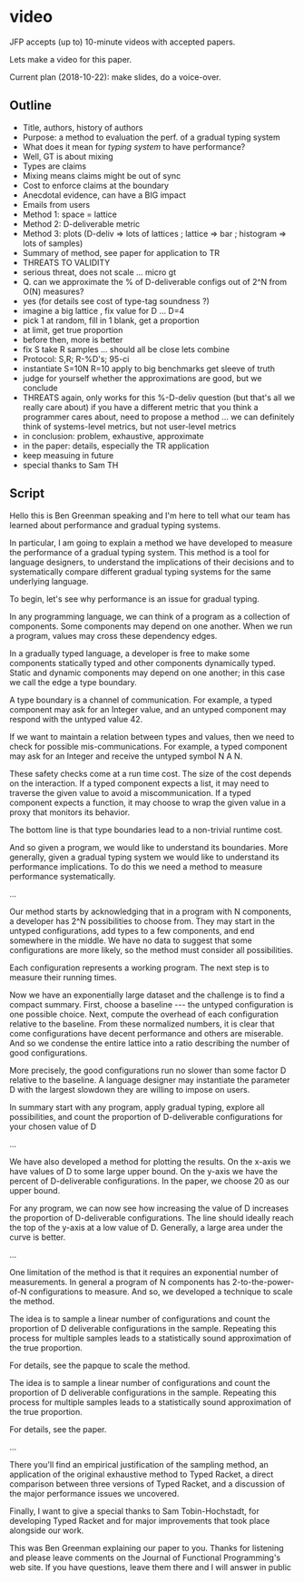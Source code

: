 video
===

JFP accepts (up to) 10-minute videos with accepted papers.

Lets make a video for this paper.

Current plan (2018-10-22): make slides, do a voice-over.


Outline
---

- Title, authors, history of authors
- Purpose: a method to evaluation the perf. of a gradual typing system
- What does it mean for _typing system_ to have performance?
- Well, GT is about mixing
- Types are claims
- Mixing means claims might be out of sync
- Cost to enforce claims at the boundary
- Anecdotal evidence, can have a BIG impact
- Emails from users
- Method 1: space = lattice
- Method 2: D-deliverable metric
- Method 3: plots (D-deliv => lots of lattices ; lattice => bar ; histogram => lots of samples)
- Summary of method, see paper for application to TR
- THREATS TO VALIDITY
- serious threat, does not scale ... micro gt
- Q. can we approximate the % of D-deliverable configs out of 2^N from O(N) measures?
- yes (for details see cost of type-tag soundness ?)
- imagine a big lattice , fix value for D ... D=4
- pick 1 at random, fill in 1 blank, get a proportion
- at limit, get true proportion
- before then, more is better
- fix S take R samples ... should all be close lets combine
- Protocol: S,R; R-%D's; 95-ci
- instantiate S=10N R=10 apply to big benchmarks get sleeve of truth
- judge for yourself whether the approximations are good, but we conclude
- THREATS again, only works for this %-D-deliv question (but that's all we really care about)
  if you have a different metric that you think a programmer cares about, need to propose a method
  ... we can definitely think of systems-level metrics, but not user-level metrics
- in conclusion: problem, exhaustive, approximate
- in the paper: details, especially the TR application
- keep measuing in future
- special thanks to Sam TH


Script
---

Hello
this is Ben Greenman speaking
and I'm here to tell what our team has learned
about performance and gradual typing systems.

In particular, I am going to explain a method we have developed to measure
the performance of a gradual typing system.
This method is a tool for language designers,
to understand the implications of their decisions and to systematically
compare different gradual typing systems for the same underlying language.

To begin, let's see why performance is an issue for gradual typing.

In any programming language, we can think of a program as a collection of
components.
Some components may depend on one another. When we run a program,
values may cross these dependency edges.

In a gradually typed language, a developer is free to make some components
statically typed and other components dynamically typed.
Static and dynamic components may depend on one another;
in this case we call the edge a type boundary.

A type boundary is a channel of communication.
For example, a typed component may ask for an Integer value,
and an untyped component may respond with the untyped value 42.

If we want to maintain a relation between types and values, then we need to
check for possible mis-communications.
For example, a typed component may ask for an Integer and receive the untyped
symbol N A N.

These safety checks come at a run time cost.
The size of the cost depends on the interaction.
If a typed component expects a list, it may need to traverse the given value
to avoid a miscommunication.
If a typed component expects a function, it may choose to wrap the given value
in a proxy that monitors its behavior.

The bottom line is that type boundaries lead to a non-trivial runtime cost.

And so given a program, we would like to understand its boundaries.
More generally, given a gradual typing system we would like to understand its
performance implications.
To do this we need a method to measure performance systematically.

...

Our method starts by acknowledging that in a program with N components,
a developer has 2^N possibilities to choose from. They may start in the
untyped configurations, add types to a few components, and end somewhere
in the middle. We have no data to suggest that some configurations are more
likely, so the method must consider all possibilities.

Each configuration represents a working program. The next step is to measure
their running times.

Now we have an exponentially large dataset and the challenge is to find a
compact summary.
First, choose a baseline --- the untyped configuration is one possible choice.
Next, compute the overhead of each configuration relative to the baseline.
From these normalized numbers, it is clear that come configurations have
decent performance and others are miserable.
And so we condense the entire lattice into a ratio describing the number of
good configurations.

More precisely, the good configurations run no slower than some factor D
relative to the baseline. A language designer may instantiate the parameter
D with the largest slowdown they are willing to impose on users.

In summary
start with any program,
apply gradual typing,
explore all possibilities,
and count the proportion of D-deliverable configurations for your chosen
value of D

...

We have also developed a method for plotting the results.
On the x-axis we have values of D to some large upper bound.
On the y-axis we have the percent of D-deliverable configurations.
In the paper, we choose 20 as our upper bound.

For any program, we can now see how increasing the value of D increases the
proportion of D-deliverable configurations.
The line should ideally reach the top of the y-axis at a low value of D.
Generally, a large area under the curve is better.

...

One limitation of the method is that it requires an exponential number of
measurements.
In general a program of N components has 2-to-the-power-of-N configurations to
measure.
And so, we developed a technique to scale the method.

The idea is to sample a linear number of configurations and count the proportion
of D deliverable configurations in the sample.
Repeating this process for multiple samples leads to a statistically sound
approximation of the true proportion.

For details, see the papque to scale the method.

The idea is to sample a linear number of configurations and count the proportion
of D deliverable configurations in the sample.
Repeating this process for multiple samples leads to a statistically sound
approximation of the true proportion.

For details, see the paper.

...

There you'll find an empirical justification of the sampling method,
 an application of the original exhaustive method to Typed Racket,
 a direct comparison between three versions of Typed Racket,
 and a discussion of the major performance issues we uncovered.

Finally, I want to give a special thanks to Sam Tobin-Hochstadt,
for developing Typed Racket and for major improvements that took place
alongside our work.

This was Ben Greenman explaining our paper to you.
Thanks for listening and please leave comments on the
Journal of Functional Programming's web site. If you have questions, leave them
there and I will answer in public
